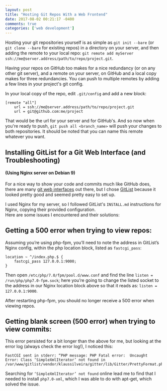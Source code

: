 ```yaml
---
layout: post
title: "Hosting Git Repos With a Web Frontend"
date: 2017-08-02 00:21:17 -0400
comments: true
categories: ['web development']
---
```


Hosting your git repositories yourself is as simple as `git init --bare` (or `git clone --bare` for existing repos) in a directory on your server, and then adding the remote to your local repo: `git remote add myServer ssh://me@server.address/path/to/repo/project.git`.

Having your repos on GitHub too makes for a nice redundancy (or on any other git server), and a remote on your server, on GitHub and a local copy makes for three redundancies. You can push to multiple remotes by adding a few lines in your project's git config.

In your local copy of the repo, edit `.git/config` and add a new block:

    [remote "all"]
        url = ssh://me@server.address/path/to/repo/project.git
        url = git@github.com:me/project
    

That would be the url for your server and for GitHub's. And so now when you're ready to push, `git push all <branch_name>` will push your changes to both repositories. It should be noted that you can name this remote whatever you want.

Installing GitList for a Git Web Interface (and Troubleshooting)
----------------------------------------------------------------

#### (Using Nginx server on Debian 9)

For a nice way to show your code and commits much like GitHub does, there are many [git web interfaces](https://git.wiki.kernel.org/index.php/Interfaces,_frontends,_and_tools#Web_Interfaces) out there, but I chose [GitList](http://gitlist.org/) because it looked pretty good and seemed pretty easy to set up.

I used Nginx for my server, so I followed GitList's `INSTALL.md` instructions for Nginx, copying their provided configuration.  
Here are some issues I encountered and their solutions:

Getting a 500 error when trying to view repos:
----------------------------------------------

Assuming you’re using php-fpm, you’ll need to note the address in GitList’s Nginx config, within the php location block, listed as `fastcgi_pass`:

    location ~ ^/index.php.$ {
        fastcgi_pass 127.0.0.1:9000;
    }
    

Then open `/etc/php/7.0/fpm/pool.d/www.conf` and find the line `listen = /run/php/php7.0-fpm.sock`; here you’re going to change the listed socket to the address in our Nginx location block above so that it reads as: `listen = 127.0.0.1:9000`.

After restarting php-fpm, you should no longer receive a 500 error when viewing repos.

Getting blank screen (500 error) when trying to view commits:
-------------------------------------------------------------

This error persisted for a bit longer than the above for me, but looking at the error log (always check the error log!), I noticed this:

    FastCGI sent in stderr: “PHP message: PHP Fatal error:  Uncaught Error: Class ‘SimpleXmlIterator’ not found in /var/www/gitlist/vendor/klaussilveira/gitter/lib/Gitter/PrettyFormat.php:22
    

Searching for `‘SimpleXmlIterator’ not found` online lead me to find that I needed to install `php7.0-xml`, which I was able to do with apt-get, which solved the issue.
